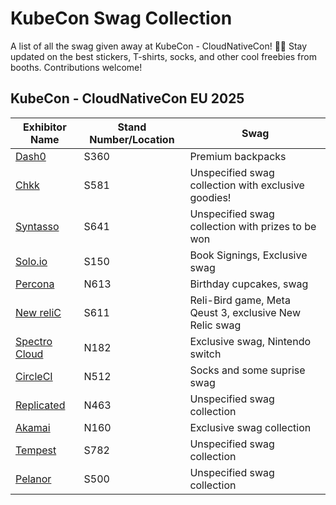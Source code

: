 # KubeCon Swag Collection
A list of all the swag given away at KubeCon - CloudNativeCon! 🎁🎉 Stay updated on the best stickers, T-shirts, socks, and other cool freebies from booths. Contributions welcome!

## KubeCon - CloudNativeCon EU 2025

Exhibitor Name | Stand Number/Location | Swag
--- | --- | ---
[Dash0](https://www.linkedin.com/company/dash0hq/) | S360 | Premium backpacks 
[Chkk](https://www.linkedin.com/company/chkk-io/) | S581 | Unspecified swag collection with exclusive goodies!
[Syntasso](https://www.linkedin.com/company/syntasso) | S641 | Unspecified swag collection with prizes to be won
[Solo.io](https://www.linkedin.com/company/solo.io) | S150 | Book Signings, Exclusive swag
[Percona](https://www.linkedin.com/company/percona) | N613 | Birthday cupcakes, swag
[New reliC](https://www.linkedin.com/company/new-relic-inc-) | S611 | Reli-Bird game, Meta Qeust 3, exclusive New Relic swag
[Spectro Cloud](https://www.linkedin.com/company/spectro-cloud) | N182 | Exclusive swag, Nintendo switch
[CircleCI](https://www.linkedin.com/company/circleci) | N512 | Socks and some suprise swag
[Replicated](https://www.linkedin.com/company/replicated/) | N463 | Unspecified swag collection
[Akamai](https://www.linkedin.com/company/akamai-technologies/) | N160 | Exclusive swag collection
[Tempest](https://www.linkedin.com/company/tempest-labs-inc/) | S782 | Unspecified swag collection
[Pelanor](https://www.linkedin.com/company/pelanor/) | S500 | Unspecified swag collection
